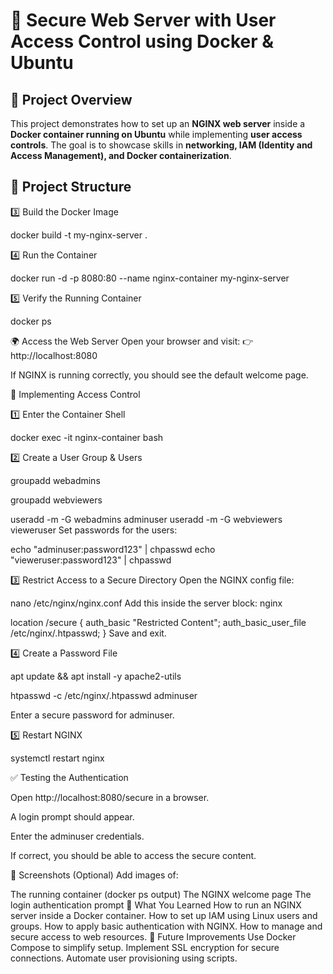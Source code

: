 # 🚀 Secure Web Server with User Access Control using Docker & Ubuntu

## **📌 Project Overview**
This project demonstrates how to set up an **NGINX web server** inside a **Docker container running on Ubuntu** while implementing **user access controls**. The goal is to showcase skills in **networking, IAM (Identity and Access Management), and Docker containerization**.

## **📂 Project Structure**
3️⃣ Build the Docker Image

docker build -t my-nginx-server .

4️⃣ Run the Container

docker run -d -p 8080:80 --name nginx-container my-nginx-server

5️⃣ Verify the Running Container

docker ps


🌍 Access the Web Server
Open your browser and visit:
👉 http://localhost:8080

If NGINX is running correctly, you should see the default welcome page.

🔑 Implementing Access Control

1️⃣ Enter the Container Shell

docker exec -it nginx-container bash

2️⃣ Create a User Group & Users

groupadd webadmins

groupadd webviewers

useradd -m -G webadmins adminuser
useradd -m -G webviewers vieweruser
Set passwords for the users:


echo "adminuser:password123" | chpasswd
echo "vieweruser:password123" | chpasswd

3️⃣ Restrict Access to a Secure Directory
Open the NGINX config file:

nano /etc/nginx/nginx.conf
Add this inside the server block:
nginx

location /secure {
    auth_basic "Restricted Content";
    auth_basic_user_file /etc/nginx/.htpasswd;
}
Save and exit.

4️⃣ Create a Password File

apt update && apt install -y apache2-utils

htpasswd -c /etc/nginx/.htpasswd adminuser

Enter a secure password for adminuser.

5️⃣ Restart NGINX

systemctl restart nginx

✅ Testing the Authentication

Open http://localhost:8080/secure in a browser.

A login prompt should appear.

Enter the adminuser credentials.

If correct, you should be able to access the secure content.

📸 Screenshots (Optional)
Add images of:

The running container (docker ps output)
The NGINX welcome page
The login authentication prompt
📖 What You Learned
How to run an NGINX server inside a Docker container.
How to set up IAM using Linux users and groups.
How to apply basic authentication with NGINX.
How to manage and secure access to web resources.
🚀 Future Improvements
Use Docker Compose to simplify setup.
Implement SSL encryption for secure connections.
Automate user provisioning using scripts.
